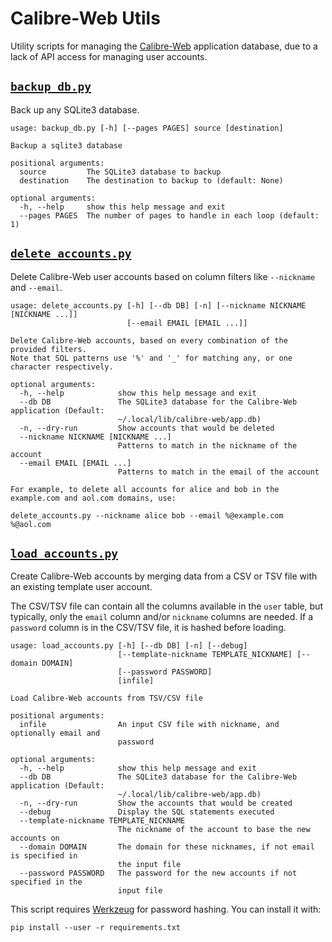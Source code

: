 # Calibre-Web Utils
Utility scripts for managing the [Calibre-Web][calibre-web] application
database, due to a lack of API access for managing user accounts.

## [`backup_db.py`](./backup_db.py)
Back up any SQLite3 database.

    usage: backup_db.py [-h] [--pages PAGES] source [destination]

    Backup a sqlite3 database

    positional arguments:
      source         The SQLite3 database to backup
      destination    The destination to backup to (default: None)

    optional arguments:
      -h, --help     show this help message and exit
      --pages PAGES  The number of pages to handle in each loop (default: 1)

## [`delete_accounts.py`](./delete_accounts.py)
Delete Calibre-Web user accounts based on column filters like
`--nickname` and `--email`.

    usage: delete_accounts.py [-h] [--db DB] [-n] [--nickname NICKNAME [NICKNAME ...]]
                              [--email EMAIL [EMAIL ...]]

    Delete Calibre-Web accounts, based on every combination of the provided filters.
    Note that SQL patterns use '%' and '_' for matching any, or one character respectively.

    optional arguments:
      -h, --help            show this help message and exit
      --db DB               The SQLite3 database for the Calibre-Web application (Default:
                            ~/.local/lib/calibre-web/app.db)
      -n, --dry-run         Show accounts that would be deleted
      --nickname NICKNAME [NICKNAME ...]
                            Patterns to match in the nickname of the account
      --email EMAIL [EMAIL ...]
                            Patterns to match in the email of the account

    For example, to delete all accounts for alice and bob in the example.com and aol.com domains, use:

    delete_accounts.py --nickname alice bob --email %@example.com %@aol.com

## [`load_accounts.py`](./load_accounts.py)
Create Calibre-Web accounts by merging data from a CSV or TSV file with
an existing template user account.

The CSV/TSV file can contain all the columns available in the `user`
table, but typically, only the `email` column and/or `nickname` columns
are needed. If a `password` column is in the CSV/TSV file, it is hashed
before loading.

    usage: load_accounts.py [-h] [--db DB] [-n] [--debug]
                            [--template-nickname TEMPLATE_NICKNAME] [--domain DOMAIN]
                            [--password PASSWORD]
                            [infile]

    Load Calibre-Web accounts from TSV/CSV file

    positional arguments:
      infile                An input CSV file with nickname, and optionally email and
                            password

    optional arguments:
      -h, --help            show this help message and exit
      --db DB               The SQLite3 database for the Calibre-Web application (Default:
                            ~/.local/lib/calibre-web/app.db)
      -n, --dry-run         Show the accounts that would be created
      --debug               Display the SQL statements executed
      --template-nickname TEMPLATE_NICKNAME
                            The nickname of the account to base the new accounts on
      --domain DOMAIN       The domain for these nicknames, if not email is specified in
                            the input file
      --password PASSWORD   The password for the new accounts if not specified in the
                            input file

This script requires [Werkzeug][Werkzeug] for password hashing. You can
install it with:

    pip install --user -r requirements.txt

[calibre-web]: https://github.com/janeczku/calibre-web "Calibre-Web"
[Werkzeug]: https://werkzeug.palletsprojects.com "Werkzeug"
